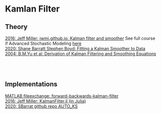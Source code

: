 # Kamlan Filter 

## Theory

[2016: Jeff Miller: jwmi.github.io: Kalman filter and smoother](https://jwmi.github.io/ASM/6-KalmanFilter.pdf) See full course if Advanced Stochastic Modeling [here](https://jwmi.github.io/ASM/)<br>
[2020: Shane Barratt Stephen Boyd: Fitting a Kalman Smoother to Data](https://stanford.edu/~boyd/papers/pdf/auto_ks.pdf)<br>
[2004: B.M.Yu et al: Derivation of Kalman Filtering and Smoothing Equations](http://users.ece.cmu.edu/~byronyu/papers/derive_ks.pdf)<br>
[]()<br>
[]()<br>
[]()<br>

## Implementations 

[MATLAB fileexchange: forward-backwards-kalman-filter](https://www.mathworks.com/matlabcentral/fileexchange/69889-forward-backwards-kalman-filter)<br>
[2016: Jeff Miller: KalmanFilter.jl (in Julia)](https://github.com/jwmi/KalmanFilter)<br>
[2020: SBarrat github repo AUTO_KS](https://github.com/cvxgrp/auto_ks)<br>
[]()<br>
[]()<br>
[]()<br>
